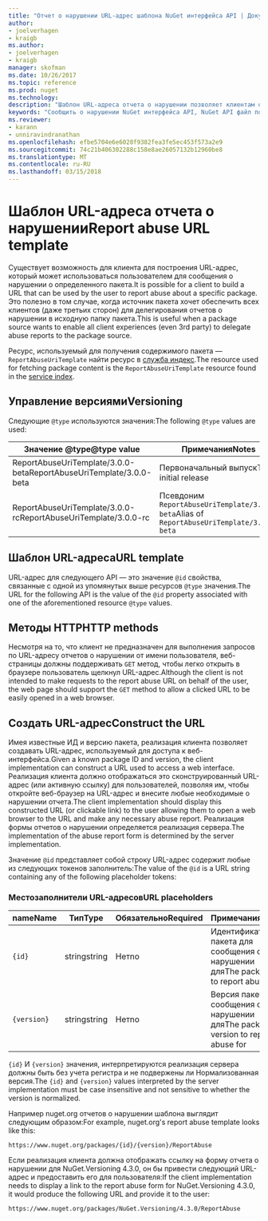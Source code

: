 ```yaml
---
title: "Отчет о нарушении URL-адрес шаблона NuGet интерфейса API | Документы Microsoft"
author:
- joelverhagen
- kraigb
ms.author:
- joelverhagen
- kraigb
manager: skofman
ms.date: 10/26/2017
ms.topic: reference
ms.prod: nuget
ms.technology: 
description: "Шаблон URL-адреса отчета о нарушении позволяет клиентам отображать ссылку на отчет о нарушении в их пользовательского интерфейса."
keywords: "Сообщить о нарушении NuGet интерфейса API, NuGet API файл политикам, nuget.org шаблон URL-адреса отчета"
ms.reviewer:
- karann
- unniravindranathan
ms.openlocfilehash: efbe5704e6e6028f9382fea3fe5ec453f573a2e9
ms.sourcegitcommit: 74c21b406302288c158e8ae26057132b12960be8
ms.translationtype: MT
ms.contentlocale: ru-RU
ms.lasthandoff: 03/15/2018
---
```

# <a name="report-abuse-url-template"></a><span data-ttu-id="b9cf0-104">Шаблон URL-адреса отчета о нарушении</span><span class="sxs-lookup"><span data-stu-id="b9cf0-104">Report abuse URL template</span></span>

<span data-ttu-id="b9cf0-105">Существует возможность для клиента для построения URL-адрес, который может использоваться пользователем для сообщения о нарушении о определенного пакета.</span><span class="sxs-lookup"><span data-stu-id="b9cf0-105">It is possible for a client to build a URL that can be used by the user to report abuse about a specific package.</span></span> <span data-ttu-id="b9cf0-106">Это полезно в том случае, когда источник пакета хочет обеспечить всех клиентов (даже третьих сторон) для делегирования отчетов о нарушении в исходную папку пакета.</span><span class="sxs-lookup"><span data-stu-id="b9cf0-106">This is useful when a package source wants to enable all client experiences (even 3rd party) to delegate abuse reports to the package source.</span></span>

<span data-ttu-id="b9cf0-107">Ресурс, используемый для получения содержимого пакета — `ReportAbuseUriTemplate` найти ресурс в [служба индекс](service-index.md).</span><span class="sxs-lookup"><span data-stu-id="b9cf0-107">The resource used for fetching package content is the `ReportAbuseUriTemplate` resource found in the [service index](service-index.md).</span></span>

## <a name="versioning"></a><span data-ttu-id="b9cf0-108">Управление версиями</span><span class="sxs-lookup"><span data-stu-id="b9cf0-108">Versioning</span></span>

<span data-ttu-id="b9cf0-109">Следующие `@type` используются значения:</span><span class="sxs-lookup"><span data-stu-id="b9cf0-109">The following `@type` values are used:</span></span>

<span data-ttu-id="b9cf0-110">Значение @type</span><span class="sxs-lookup"><span data-stu-id="b9cf0-110">@type value</span></span>                       | <span data-ttu-id="b9cf0-111">Примечания</span><span class="sxs-lookup"><span data-stu-id="b9cf0-111">Notes</span></span>
--------------------------------- | -----
<span data-ttu-id="b9cf0-112">ReportAbuseUriTemplate/3.0.0-beta</span><span class="sxs-lookup"><span data-stu-id="b9cf0-112">ReportAbuseUriTemplate/3.0.0-beta</span></span> | <span data-ttu-id="b9cf0-113">Первоначальный выпуск</span><span class="sxs-lookup"><span data-stu-id="b9cf0-113">The initial release</span></span>
<span data-ttu-id="b9cf0-114">ReportAbuseUriTemplate/3.0.0-rc</span><span class="sxs-lookup"><span data-stu-id="b9cf0-114">ReportAbuseUriTemplate/3.0.0-rc</span></span>   | <span data-ttu-id="b9cf0-115">Псевдоним `ReportAbuseUriTemplate/3.0.0-beta`</span><span class="sxs-lookup"><span data-stu-id="b9cf0-115">Alias of `ReportAbuseUriTemplate/3.0.0-beta`</span></span>

## <a name="url-template"></a><span data-ttu-id="b9cf0-116">Шаблон URL-адреса</span><span class="sxs-lookup"><span data-stu-id="b9cf0-116">URL template</span></span>

<span data-ttu-id="b9cf0-117">URL-адрес для следующего API — это значение `@id` свойства, связанные с одной из упомянутых выше ресурсов `@type` значения.</span><span class="sxs-lookup"><span data-stu-id="b9cf0-117">The URL for the following API is the value of the `@id` property associated with one of the aforementioned resource `@type` values.</span></span>

## <a name="http-methods"></a><span data-ttu-id="b9cf0-118">Методы HTTP</span><span class="sxs-lookup"><span data-stu-id="b9cf0-118">HTTP methods</span></span>

<span data-ttu-id="b9cf0-119">Несмотря на то, что клиент не предназначен для выполнения запросов по URL-адресу отчетов о нарушении от имени пользователя, веб-страницы должны поддерживать `GET` метод, чтобы легко открыть в браузере пользователь щелкнул URL-адрес.</span><span class="sxs-lookup"><span data-stu-id="b9cf0-119">Although the client is not intended to make requests to the report abuse URL on behalf of the user, the web page should support the `GET` method to allow a clicked URL to be easily opened in a web browser.</span></span>

## <a name="construct-the-url"></a><span data-ttu-id="b9cf0-120">Создать URL-адрес</span><span class="sxs-lookup"><span data-stu-id="b9cf0-120">Construct the URL</span></span>

<span data-ttu-id="b9cf0-121">Имея известные ИД и версию пакета, реализация клиента позволяет создавать URL-адрес, используемый для доступа к веб-интерфейса.</span><span class="sxs-lookup"><span data-stu-id="b9cf0-121">Given a known package ID and version, the client implementation can construct a URL used to access a web interface.</span></span> <span data-ttu-id="b9cf0-122">Реализация клиента должно отображаться это сконструированный URL-адрес (или активную ссылку) для пользователей, позволяя им, чтобы откройте веб-браузер на URL-адрес и внесите любые необходимые о нарушении отчета.</span><span class="sxs-lookup"><span data-stu-id="b9cf0-122">The client implementation should display this constructed URL (or clickable link) to the user allowing them to open a web browser to the URL and make any necessary abuse report.</span></span> <span data-ttu-id="b9cf0-123">Реализация формы отчетов о нарушении определяется реализация сервера.</span><span class="sxs-lookup"><span data-stu-id="b9cf0-123">The implementation of the abuse report form is determined by the server implementation.</span></span>

<span data-ttu-id="b9cf0-124">Значение `@id` представляет собой строку URL-адрес содержит любые из следующих токенов заполнитель:</span><span class="sxs-lookup"><span data-stu-id="b9cf0-124">The value of the `@id` is a URL string containing any of the following placeholder tokens:</span></span>

### <a name="url-placeholders"></a><span data-ttu-id="b9cf0-125">Местозаполнители URL-адресов</span><span class="sxs-lookup"><span data-stu-id="b9cf0-125">URL placeholders</span></span>

<span data-ttu-id="b9cf0-126">name</span><span class="sxs-lookup"><span data-stu-id="b9cf0-126">Name</span></span>        | <span data-ttu-id="b9cf0-127">Тип</span><span class="sxs-lookup"><span data-stu-id="b9cf0-127">Type</span></span>    | <span data-ttu-id="b9cf0-128">Обязательно</span><span class="sxs-lookup"><span data-stu-id="b9cf0-128">Required</span></span> | <span data-ttu-id="b9cf0-129">Примечания</span><span class="sxs-lookup"><span data-stu-id="b9cf0-129">Notes</span></span>
----------- | ------- | -------- | -----
`{id}`      | <span data-ttu-id="b9cf0-130">string</span><span class="sxs-lookup"><span data-stu-id="b9cf0-130">string</span></span>  | <span data-ttu-id="b9cf0-131">Нет</span><span class="sxs-lookup"><span data-stu-id="b9cf0-131">no</span></span>       | <span data-ttu-id="b9cf0-132">Идентификатор пакета для сообщения о нарушении для</span><span class="sxs-lookup"><span data-stu-id="b9cf0-132">The package ID to report abuse for</span></span>
`{version}` | <span data-ttu-id="b9cf0-133">string</span><span class="sxs-lookup"><span data-stu-id="b9cf0-133">string</span></span>  | <span data-ttu-id="b9cf0-134">Нет</span><span class="sxs-lookup"><span data-stu-id="b9cf0-134">no</span></span>       | <span data-ttu-id="b9cf0-135">Версия пакета для сообщения о нарушении для</span><span class="sxs-lookup"><span data-stu-id="b9cf0-135">The package version to report abuse for</span></span>

<span data-ttu-id="b9cf0-136">`{id}` И `{version}` значения, интерпретируются реализация сервера должны быть без учета регистра и не подвержены ли Нормализованная версия.</span><span class="sxs-lookup"><span data-stu-id="b9cf0-136">The `{id}` and `{version}` values interpreted by the server implementation must be case insensitive and not sensitive to whether the version is normalized.</span></span>

<span data-ttu-id="b9cf0-137">Например nuget.org отчетов о нарушении шаблона выглядит следующим образом:</span><span class="sxs-lookup"><span data-stu-id="b9cf0-137">For example, nuget.org's report abuse template looks like this:</span></span>

    https://www.nuget.org/packages/{id}/{version}/ReportAbuse

<span data-ttu-id="b9cf0-138">Если реализация клиента должна отображать ссылку на форму отчета о нарушении для NuGet.Versioning 4.3.0, он бы привести следующий URL-адрес и предоставить его для пользователя:</span><span class="sxs-lookup"><span data-stu-id="b9cf0-138">If the client implementation needs to display a link to the report abuse form for NuGet.Versioning 4.3.0, it would produce the following URL and provide it to the user:</span></span>

    https://www.nuget.org/packages/NuGet.Versioning/4.3.0/ReportAbuse
